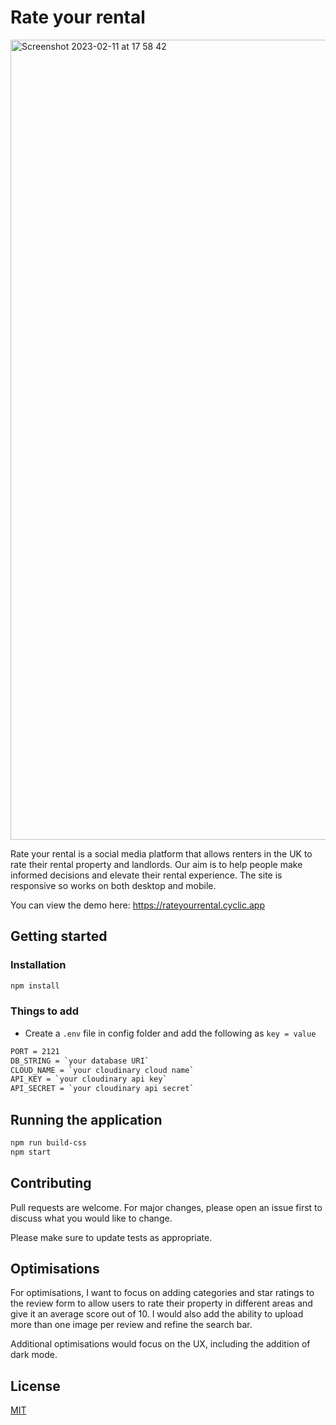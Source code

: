 
# Rate your rental

<img width="1280" alt="Screenshot 2023-02-11 at 17 58 42" src="https://user-images.githubusercontent.com/90465357/218273516-36ebff97-154d-43e2-80f2-65cd95ee1795.png">

Rate your rental is a social media platform that allows renters in the UK to rate their rental property and landlords. Our aim is to help people make informed decisions and elevate their rental experience. The site is responsive so works on both desktop and mobile.

You can view the demo here: <a href="https://rateyourrental.cyclic.app">https://rateyourrental.cyclic.app</a>

## Getting started

### Installation

```bash
npm install
```

### Things to add
- Create a `.env` file in config folder and add the following as `key = value`
```bash
PORT = 2121
DB_STRING = `your database URI`
CLOUD_NAME = `your cloudinary cloud name`
API_KEY = `your cloudinary api key`
API_SECRET = `your cloudinary api secret`
```

## Running the application
```bash
npm run build-css
npm start
```

## Contributing

Pull requests are welcome. For major changes, please open an issue first
to discuss what you would like to change.

Please make sure to update tests as appropriate.

## Optimisations

For optimisations, I want to focus on adding categories and star ratings to the review form to allow users to rate their property in different areas and give it an average score out of 10. I would also add the ability to upload more than one image per review and refine the search bar.

Additional optimisations would focus on the UX, including the addition of dark mode.

## License

[MIT](https://choosealicense.com/licenses/mit/)
